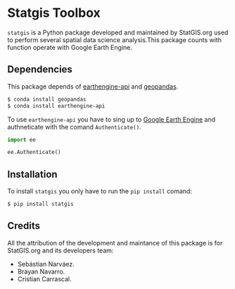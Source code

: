 # Statgis Toolbox

`statgis` is a Python package developed and maintained by StatGIS.org used to perform several spatial data science analysis.This package counts with function operate with Google Earth Engine.

## Dependencies

This package depends of [earthengine-api](https://developers.google.com/earth-engine/tutorials/community/intro-to-python-api) and [geopandas](https://geopandas.org/en/stable/getting_started.html).

```bash
$ conda install geopandas
$ conda install earthengine-api
```

To use `earthengine-api` you have to sing up to [Google Earth Engine](https://earthengine.google.com/new_signup/) and authneticate with the comand `Authenticate()`.

```Python
import ee

ee.Authenticate()
```

## Installation

To install `statgis` you only have to run the `pip install` comand:

```bash
$ pip install statgis
```

## Credits

All the attribution of the development and maintance of this package is for StatGIS.org and its developers team:

- Sebástian Narváez.
- Brayan Navarro.
- Cristian Carrascal.